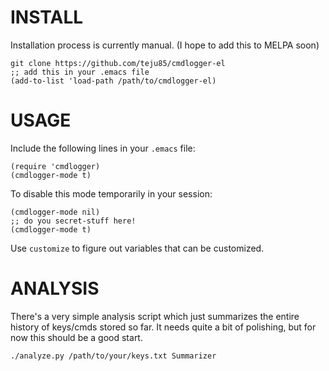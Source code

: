 INSTALL
=======
Installation process is currently manual. (I hope to add this to MELPA soon)

    git clone https://github.com/teju85/cmdlogger-el
    ;; add this in your .emacs file
    (add-to-list 'load-path /path/to/cmdlogger-el)

USAGE
=====
Include the following lines in your `.emacs` file:

    (require 'cmdlogger)
    (cmdlogger-mode t)

To disable this mode temporarily in your session:

    (cmdlogger-mode nil)
    ;; do you secret-stuff here!
    (cmdlogger-mode t)

Use `customize` to figure out variables that can be customized.

ANALYSIS
========
There's a very simple analysis script which just summarizes the entire history
of keys/cmds stored so far. It needs quite a bit of polishing, but for now this
should be a good start.

    ./analyze.py /path/to/your/keys.txt Summarizer
